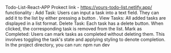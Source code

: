 Todo-List-React-APP
Prokect link - https://yours-todo-list.netlify.app/
functionality :
Add Task:
Users can input a task into a text field.
They can add it to the list by either pressing a button .
View Tasks:
All added tasks are displayed in a list format.
Delete Task:
Each task has a delete button.
When clicked, the corresponding task is removed from the list.
Mark as Completed:
Users can mark tasks as completed without deleting them.
This involves toggling the task's state and applying styling to denote completion.
In the project directory, you can run:
  npm run dev
